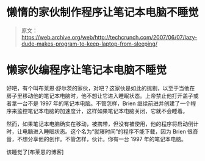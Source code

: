 # 懒惰的家伙制作程序让笔记本电脑不睡觉

> 原文：<https://web.archive.org/web/http://techcrunch.com/2007/06/07/lazy-dude-makes-program-to-keep-laptop-from-sleeping/>

# 懒家伙编程序让笔记本电脑不睡觉

好吧，有个叫布莱恩·舒尔茨的家伙，对吧？这家伙是如此的挑剔，以至于当他在房子里移动他的笔记本电脑时，他不想让它进入睡眠状态。上帝禁止他打开盖子或者拿一台不是 1997 年的笔记本电脑。不管怎样，Brien 继续前进并创建了一个程序来监控笔记本电脑的加速度计，这样如果笔记本电脑关闭，它就不会睡着。

然而，如果笔记本电脑确实在移动，被携带，但没有被使用，他的程序将启动倒计时，让电脑进入睡眠状态。这个名为“就寝时间”的程序不能下载，因为 Brien 很吝啬，不想分享他的创作。不管怎样，伙计。你有一台 1997 年的笔记本电脑。

该睡觉了[布莱恩的博客]